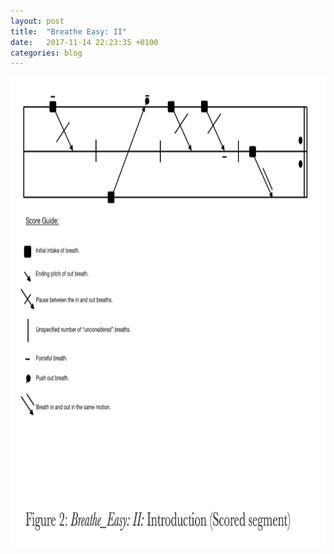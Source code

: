 ```yaml
---
layout: post
title:  "Breathe Easy: II"
date:   2017-11-14 22:23:35 +0100
categories: blog
---
```


<img src="/assets/scores/breatheeasy/breatheeasy2score2017.png" height="750" width="842"/>